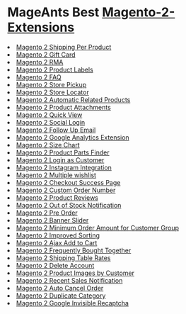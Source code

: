 <meta name="google-site-verification" content="4QndM7ImozIO5_1Daj20sICUTxB47x6qXubvdtok2SM" />
<h1>MageAnts Best <a href="https://www.mageants.com/magento-2-extensions.html">Magento-2-Extensions</a></h1>
<li> <a href="https://www.mageants.com/shipping-per-product-extension-for-magento-2.html">Magento 2 Shipping Per Product</a></li>
<li> <a href="https://www.mageants.com/gift-card-extension-for-magento-2.html">Magento 2 Gift Card</a></li>
<li> <a href="https://www.mageants.com/rma-extension-for-magento-2.html">Magento 2 RMA</a></li>
<li> <a href="https://www.mageants.com/product-labels-for-magento-2.html">Magento 2 Product Labels</a></li>
<li> <a href="https://www.mageants.com/faq-extension-for-magento-2.html">Magento 2 FAQ</a></li>
<li> <a href="https://www.mageants.com/store-pickup-extension-for-magento-2.html">Magento 2 Store Pickup</a></li>
<li> <a href="https://www.mageants.com/store-locator-extension-for-magento-2.html">Magento 2 Store Locator</a></li>
<li> <a href="https://www.mageants.com/automatic-related-products-extension-for-magento-2.html">Magento 2 Automatic Related Products</a></li>
<li> <a href="https://www.mageants.com/product-attachments-extension-for-magento-2.html">Magento 2 Product Attachments</a></li>
<li> <a href="https://www.mageants.com/quick-view-extension-for-magento-2.html">Magento 2 Quick View</a></li>
<li> <a href="https://www.mageants.com/social-login-extension-for-magento-2.html">Magento 2 Social Login</a></li>
<li> <a href="https://www.mageants.com/follow-up-email-for-magento-2.html">Magento 2 Follow Up Email</a></li>
<li> <a href="https://www.mageants.com/google-analytics-for-magento-2.html">Magento 2 Google Analytics Extension</a></li>
<li> <a href="https://www.mageants.com/size-chart-extension-for-magento-2.html">Magento 2 Size Chart</a></li>
<li> <a href="https://www.mageants.com/product-parts-finder-extension-for-magento-2.html">Magento 2 Product Parts Finder</a></li>
<li> <a href="https://www.mageants.com/login-as-customer-for-magento-2.html">Magento 2 Login as Customer</a></li>
<li> <a href="https://www.mageants.com/instagram-integration-for-magento-2.html">Magento 2 Instagram Integration</a></li>
<li> <a href="https://www.mageants.com/multiple-wishlists-extension-for-magento-2.html">Magento 2 Multiple wishlist</a></li>
<li> <a href="https://www.mageants.com/checkout-success-page-extension-for-magento-2.html">Magento 2 Checkout Success Page</a></li>
<li> <a href="https://www.mageants.com/custom-order-number-extension-for-magento-2.html">Magento 2 Custom Order Number</a></li>
<li> <a href="https://www.mageants.com/advanced-product-reviews-for-magento-2.html">Magento 2 Product Reviews</a></li>
<li> <a href="https://www.mageants.com/out-of-stock-notification-for-magento-2.html">Magento 2 Out of Stock Notification</a></li>
<li> <a href="https://www.mageants.com/pre-order-extension-for-magento-2.html">Magento 2 Pre Order</a></li>
<li> <a href="https://www.mageants.com/responsive-banner-slider-extension-for-magento-2.html">Magento 2 Banner Slider</a></li>
<li> <a href="https://www.mageants.com/minimum-order-amount-for-customer-group-extension-for-magento-2.html">Magento 2 Minimum Order Amount for Customer Group</a></li>
<li> <a href="https://www.mageants.com/improved-sorting-for-magento-2.html">Magento 2 Improved Sorting</a></li>
<li> <a href="https://www.mageants.com/ajax-add-to-cart-for-magento-2.html">Magento 2 Ajax Add to Cart</a></li>
<li> <a href="https://www.mageants.com/frequently-bought-together-for-magento-2.html">Magento 2 Frequently Bought Together</a></li>
<li> <a href="https://www.mageants.com/shipping-table-rates-for-magento-2.html">Magento 2 Shipping Table Rates</a></li>
<li> <a href="https://www.mageants.com/delete-account-for-magento-2.html">Magento 2 Delete Account</a></li>
<li> <a href="https://www.mageants.com/product-images-by-customer-for-magento-2.html">Magento 2 Product Images by Customer</a></li>
<li> <a href="https://www.mageants.com/recent-sales-notification-for-magento-2.html">Magento 2 Recent Sales Notification</a></li>
<li> <a href="https://www.mageants.com/auto-cancel-order-for-magento-2.html">Magento 2 Auto Cancel Order</a></li>
<li> <a href="https://www.mageants.com/duplicate-category-for-magento-2.html">Magento 2 Duplicate Category</a></li>
<li> <a href="https://www.mageants.com/google-invisible-recaptcha-for-magento-2.html">Magento 2 Google Invisible Recaptcha</a></li>
